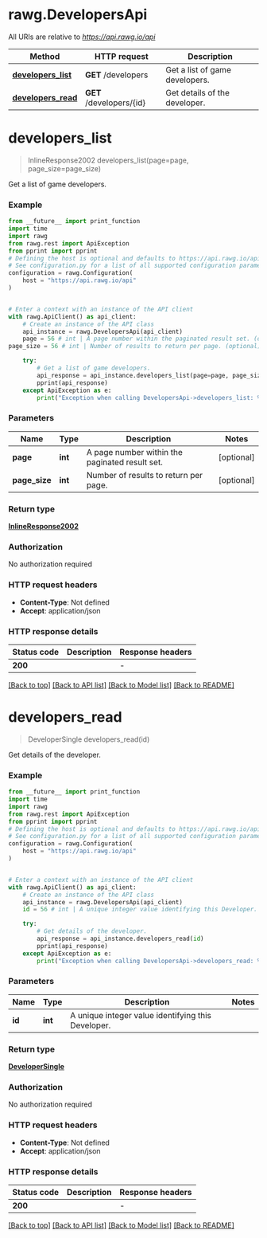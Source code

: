 # rawg.DevelopersApi

All URIs are relative to *https://api.rawg.io/api*

Method | HTTP request | Description
------------- | ------------- | -------------
[**developers_list**](DevelopersApi.md#developers_list) | **GET** /developers | Get a list of game developers.
[**developers_read**](DevelopersApi.md#developers_read) | **GET** /developers/{id} | Get details of the developer.


# **developers_list**
> InlineResponse2002 developers_list(page=page, page_size=page_size)

Get a list of game developers.

### Example

```python
from __future__ import print_function
import time
import rawg
from rawg.rest import ApiException
from pprint import pprint
# Defining the host is optional and defaults to https://api.rawg.io/api
# See configuration.py for a list of all supported configuration parameters.
configuration = rawg.Configuration(
    host = "https://api.rawg.io/api"
)


# Enter a context with an instance of the API client
with rawg.ApiClient() as api_client:
    # Create an instance of the API class
    api_instance = rawg.DevelopersApi(api_client)
    page = 56 # int | A page number within the paginated result set. (optional)
page_size = 56 # int | Number of results to return per page. (optional)

    try:
        # Get a list of game developers.
        api_response = api_instance.developers_list(page=page, page_size=page_size)
        pprint(api_response)
    except ApiException as e:
        print("Exception when calling DevelopersApi->developers_list: %s\n" % e)
```

### Parameters

Name | Type | Description  | Notes
------------- | ------------- | ------------- | -------------
 **page** | **int**| A page number within the paginated result set. | [optional] 
 **page_size** | **int**| Number of results to return per page. | [optional] 

### Return type

[**InlineResponse2002**](InlineResponse2002.md)

### Authorization

No authorization required

### HTTP request headers

 - **Content-Type**: Not defined
 - **Accept**: application/json

### HTTP response details
| Status code | Description | Response headers |
|-------------|-------------|------------------|
**200** |  |  -  |

[[Back to top]](#) [[Back to API list]](../README.md#documentation-for-api-endpoints) [[Back to Model list]](../README.md#documentation-for-models) [[Back to README]](../README.md)

# **developers_read**
> DeveloperSingle developers_read(id)

Get details of the developer.

### Example

```python
from __future__ import print_function
import time
import rawg
from rawg.rest import ApiException
from pprint import pprint
# Defining the host is optional and defaults to https://api.rawg.io/api
# See configuration.py for a list of all supported configuration parameters.
configuration = rawg.Configuration(
    host = "https://api.rawg.io/api"
)


# Enter a context with an instance of the API client
with rawg.ApiClient() as api_client:
    # Create an instance of the API class
    api_instance = rawg.DevelopersApi(api_client)
    id = 56 # int | A unique integer value identifying this Developer.

    try:
        # Get details of the developer.
        api_response = api_instance.developers_read(id)
        pprint(api_response)
    except ApiException as e:
        print("Exception when calling DevelopersApi->developers_read: %s\n" % e)
```

### Parameters

Name | Type | Description  | Notes
------------- | ------------- | ------------- | -------------
 **id** | **int**| A unique integer value identifying this Developer. | 

### Return type

[**DeveloperSingle**](DeveloperSingle.md)

### Authorization

No authorization required

### HTTP request headers

 - **Content-Type**: Not defined
 - **Accept**: application/json

### HTTP response details
| Status code | Description | Response headers |
|-------------|-------------|------------------|
**200** |  |  -  |

[[Back to top]](#) [[Back to API list]](../README.md#documentation-for-api-endpoints) [[Back to Model list]](../README.md#documentation-for-models) [[Back to README]](../README.md)

